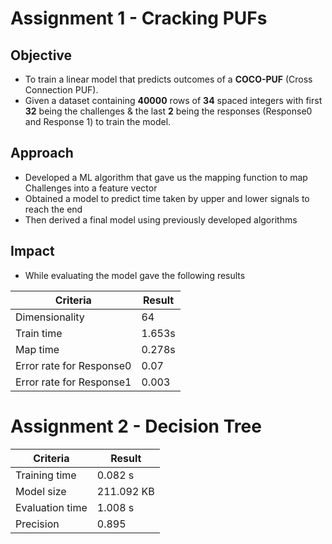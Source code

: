 # Assignment 1 - Cracking PUFs
## Objective
* To train a linear model that predicts outcomes of a **COCO-PUF** (Cross Connection PUF).
* Given a dataset containing **40000** rows of **34** spaced integers with first **32** being the challenges & the last **2** being the responses (Response0 and Response 1) to train the model.

## Approach
* Developed a ML algorithm that gave us the mapping function to map Challenges into a feature vector
* Obtained a model to predict time taken by upper and lower signals to reach the end
* Then derived a final model using previously developed algorithms

## Impact
* While evaluating the model gave the following results


Criteria | Result
--- | ---
Dimensionality | 64
Train time | 1.653s
Map time | 0.278s
Error rate for Response0 | 0.07
Error rate for Response1 | 0.003

# Assignment 2 - Decision Tree




Criteria | Result
--- | ---
Training time | 0.082 s
Model size | 211.092 KB
Evaluation time | 1.008 s
Precision | 0.895
